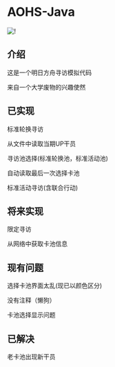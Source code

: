 # AOHS-Java
![!](https://count.getloli.com/get/@AOHS-Android?theme=rule34)
## 介绍
这是一个明日方舟寻访模拟代码

来自一个大学废物的兴趣使然
## 已实现
标准轮换寻访

从文件中读取当期UP干员

寻访池选择(标准轮换池，标准活动池)

自动读取最后一次选择卡池

标准活动寻访(含联合行动)
## 将来实现
限定寻访

从网络中获取卡池信息
## 现有问题
选择卡池界面太乱(现已以颜色区分)

没有注释（懒狗）

卡池选择显示问题
## 已解决
老卡池出现新干员